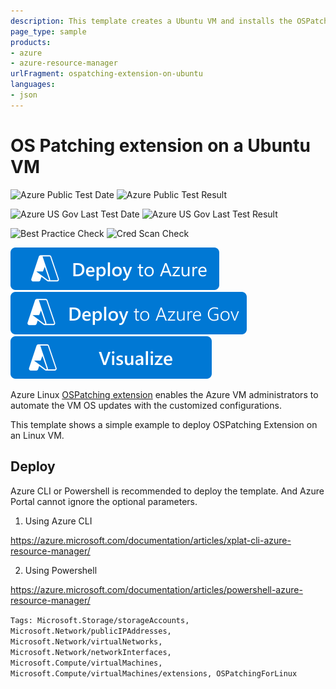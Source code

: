 ```yaml
---
description: This template creates a Ubuntu VM and installs the OSPatching extension
page_type: sample
products:
- azure
- azure-resource-manager
urlFragment: ospatching-extension-on-ubuntu
languages:
- json
---
```

# OS Patching extension on a Ubuntu VM

![Azure Public Test Date](https://azurequickstartsservice.blob.core.windows.net/badges/quickstarts/microsoft.compute/ospatching-extension-on-ubuntu/PublicLastTestDate.svg)
![Azure Public Test Result](https://azurequickstartsservice.blob.core.windows.net/badges/quickstarts/microsoft.compute/ospatching-extension-on-ubuntu/PublicDeployment.svg)

![Azure US Gov Last Test Date](https://azurequickstartsservice.blob.core.windows.net/badges/quickstarts/microsoft.compute/ospatching-extension-on-ubuntu/FairfaxLastTestDate.svg)
![Azure US Gov Last Test Result](https://azurequickstartsservice.blob.core.windows.net/badges/quickstarts/microsoft.compute/ospatching-extension-on-ubuntu/FairfaxDeployment.svg)

![Best Practice Check](https://azurequickstartsservice.blob.core.windows.net/badges/quickstarts/microsoft.compute/ospatching-extension-on-ubuntu/BestPracticeResult.svg)
![Cred Scan Check](https://azurequickstartsservice.blob.core.windows.net/badges/quickstarts/microsoft.compute/ospatching-extension-on-ubuntu/CredScanResult.svg)

[![Deploy To Azure](https://raw.githubusercontent.com/Azure/azure-quickstart-templates/master/1-CONTRIBUTION-GUIDE/images/deploytoazure.svg?sanitize=true)](https://portal.azure.com/#create/Microsoft.Template/uri/https%3A%2F%2Fraw.githubusercontent.com%2FAzure%2Fazure-quickstart-templates%2Fmaster%2Fquickstarts%2Fmicrosoft.compute%2Fospatching-extension-on-ubuntu%2Fazuredeploy.json)
[![Deploy To Azure US Gov](https://raw.githubusercontent.com/Azure/azure-quickstart-templates/master/1-CONTRIBUTION-GUIDE/images/deploytoazuregov.svg?sanitize=true)](https://portal.azure.us/#create/Microsoft.Template/uri/https%3A%2F%2Fraw.githubusercontent.com%2FAzure%2Fazure-quickstart-templates%2Fmaster%2Fquickstarts%2Fmicrosoft.compute%2Fospatching-extension-on-ubuntu%2Fazuredeploy.json)[![Visualize](https://raw.githubusercontent.com/Azure/azure-quickstart-templates/master/1-CONTRIBUTION-GUIDE/images/visualizebutton.svg?sanitize=true)](http://armviz.io/#/?load=https%3A%2F%2Fraw.githubusercontent.com%2FAzure%2Fazure-quickstart-templates%2Fmaster%2Fquickstarts%2Fmicrosoft.compute%2Fospatching-extension-on-ubuntu%2Fazuredeploy.json)

Azure Linux [OSPatching extension](https://github.com/Azure/azure-linux-extensions/tree/master/OSPatching) enables the Azure VM administrators to automate the VM OS updates with the customized configurations.

This template shows a simple example to deploy OSPatching Extension on an Linux VM.

## Deploy

Azure CLI or Powershell is recommended to deploy the template. And Azure Portal cannot ignore the optional parameters.

1. Using Azure CLI

  https://azure.microsoft.com/documentation/articles/xplat-cli-azure-resource-manager/

2. Using Powershell

  https://azure.microsoft.com/documentation/articles/powershell-azure-resource-manager/

`Tags: Microsoft.Storage/storageAccounts, Microsoft.Network/publicIPAddresses, Microsoft.Network/virtualNetworks, Microsoft.Network/networkInterfaces, Microsoft.Compute/virtualMachines, Microsoft.Compute/virtualMachines/extensions, OSPatchingForLinux`
